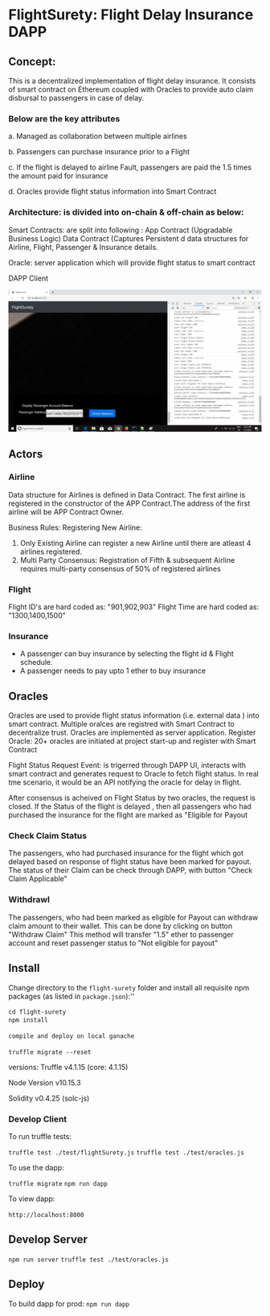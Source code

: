 # FlightSurety: Flight Delay Insurance DAPP

## Concept:
This is a decentralized implementation of flight delay insurance. 
It consists of smart contract on Ethereum coupled with Oracles to provide auto claim disbursal to passengers in case of delay.

### Below are the key attributes

a. Managed as collaboration between multiple airlines

b. Passengers can purchase insurance prior to a Flight

c. If the flight is delayed to airline Fault, passengers are paid the 1.5 times the amount paid for insurance

d. Oracles provide flight status information into Smart Contract


### Architecture: is divided into on-chain & off-chain as below: 
Smart Contracts: are split into following :
  App Contract (Upgradable Business Logic)
  Data Contract (Captures Persistent d data structures for Airline, Flight, Passenger & Insurance details.

Oracle: server application which will provide flight status to smart contract

DAPP Client


![Screenshot](Images/Check-Balance.png)
## Actors

### Airline
Data structure for Airlines is defined in Data Contract. The first airline is registered in the constructor of the APP Contract.The address of the first airline will be APP Contract Owner.

Business Rules:
Registering New Airline:
1. Only Existing Airline can register a new Airline until there are atleast 4 airlines registered.
2. Multi Party Consensus: Registration of Fifth & subsequent Airline requires multi-party consensus of 50% of registered airlines

### Flight
Flight ID's are hard coded as: "901,902,903"
Flight Time are hard coded as: "1300,1400,1500"


### Insurance
*  A passenger can buy insurance by selecting the flight id & Flight schedule.
*  A passenger needs to pay upto 1 ether to buy insurance


## Oracles 
Oracles are used to provide flight status information (i.e. external data ) into smart contract.
Multiple oralces are registred with Smart Contract to decentralize trust. Oracles are implemented as server application.
Register Oracle: 20+ oracles are initiated at project start-up and register with Smart Contract

Flight Status Request Event: is trigerred through DAPP UI, interacts with smart contract and generates request to Oracle to fetch flight status. In real tme scenario, it would be an API notifying the oracle for delay in flight.

After consensus is acheived on Flight Status by two oracles, the request is closed. If the Status of the flight is delayed , then all passengers who had purchased the insurance for the flight
are marked as "Eligible for Payout


### Check Claim Status

The passengers, who had purchased insurance for the flight which got delayed based on response of flight status have been marked for payout. The status of their Claim can be check through DAPP, with button "Check Claim Applicable"


### Withdrawl

The passengers, who had been marked as eligible for Payout can withdraw claim amount to their wallet. This can be done by clicking on button "Withdraw Claim"
This method will transfer "1.5" ether to passenger account and reset passenger status to "Not eligible for payout"







## Install

Change directory to the ```flight-surety``` folder and install all requisite npm packages (as listed in ```package.json```):''

```
cd flight-surety
npm install

compile and deploy on local ganache

truffle migrate --reset
```


versions:
Truffle v4.1.15 (core: 4.1.15)

Node Version
v10.15.3

Solidity v0.4.25 (solc-js)


### Develop Client

To run truffle tests:

`truffle test ./test/flightSurety.js`
`truffle test ./test/oracles.js`

To use the dapp:

`truffle migrate`
`npm run dapp`

To view dapp:

`http://localhost:8000`

## Develop Server

`npm run server`
`truffle test ./test/oracles.js`

## Deploy

To build dapp for prod:
`npm run dapp`



